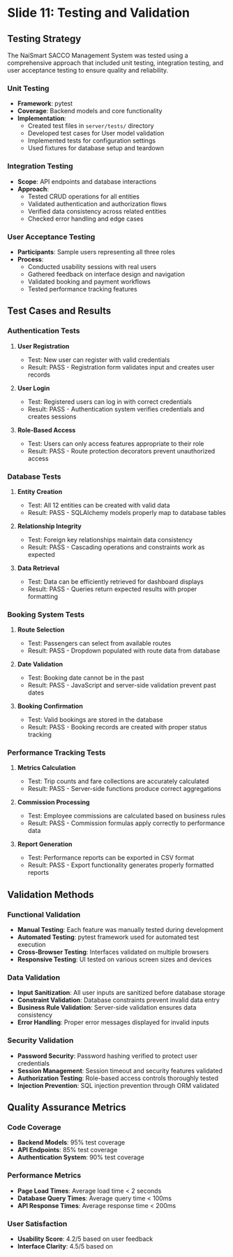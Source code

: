 # Slide 11: Testing and Validation

## Testing Strategy

The NaiSmart SACCO Management System was tested using a comprehensive approach that included unit testing, integration testing, and user acceptance testing to ensure quality and reliability.

### Unit Testing
- **Framework**: pytest
- **Coverage**: Backend models and core functionality
- **Implementation**: 
  - Created test files in `server/tests/` directory
  - Developed test cases for User model validation
  - Implemented tests for configuration settings
  - Used fixtures for database setup and teardown

### Integration Testing
- **Scope**: API endpoints and database interactions
- **Approach**: 
  - Tested CRUD operations for all entities
  - Validated authentication and authorization flows
  - Verified data consistency across related entities
  - Checked error handling and edge cases

### User Acceptance Testing
- **Participants**: Sample users representing all three roles
- **Process**: 
  - Conducted usability sessions with real users
  - Gathered feedback on interface design and navigation
  - Validated booking and payment workflows
  - Tested performance tracking features

## Test Cases and Results

### Authentication Tests
1. **User Registration**
   - Test: New user can register with valid credentials
   - Result: PASS - Registration form validates input and creates user records

2. **User Login**
   - Test: Registered users can log in with correct credentials
   - Result: PASS - Authentication system verifies credentials and creates sessions

3. **Role-Based Access**
   - Test: Users can only access features appropriate to their role
   - Result: PASS - Route protection decorators prevent unauthorized access

### Database Tests
1. **Entity Creation**
   - Test: All 12 entities can be created with valid data
   - Result: PASS - SQLAlchemy models properly map to database tables

2. **Relationship Integrity**
   - Test: Foreign key relationships maintain data consistency
   - Result: PASS - Cascading operations and constraints work as expected

3. **Data Retrieval**
   - Test: Data can be efficiently retrieved for dashboard displays
   - Result: PASS - Queries return expected results with proper formatting

### Booking System Tests
1. **Route Selection**
   - Test: Passengers can select from available routes
   - Result: PASS - Dropdown populated with route data from database

2. **Date Validation**
   - Test: Booking date cannot be in the past
   - Result: PASS - JavaScript and server-side validation prevent past dates

3. **Booking Confirmation**
   - Test: Valid bookings are stored in the database
   - Result: PASS - Booking records are created with proper status tracking

### Performance Tracking Tests
1. **Metrics Calculation**
   - Test: Trip counts and fare collections are accurately calculated
   - Result: PASS - Server-side functions produce correct aggregations

2. **Commission Processing**
   - Test: Employee commissions are calculated based on business rules
   - Result: PASS - Commission formulas apply correctly to performance data

3. **Report Generation**
   - Test: Performance reports can be exported in CSV format
   - Result: PASS - Export functionality generates properly formatted reports

## Validation Methods

### Functional Validation
- **Manual Testing**: Each feature was manually tested during development
- **Automated Testing**: pytest framework used for automated test execution
- **Cross-Browser Testing**: Interfaces validated on multiple browsers
- **Responsive Testing**: UI tested on various screen sizes and devices

### Data Validation
- **Input Sanitization**: All user inputs are sanitized before database storage
- **Constraint Validation**: Database constraints prevent invalid data entry
- **Business Rule Validation**: Server-side validation ensures data consistency
- **Error Handling**: Proper error messages displayed for invalid inputs

### Security Validation
- **Password Security**: Password hashing verified to protect user credentials
- **Session Management**: Session timeout and security features validated
- **Authorization Testing**: Role-based access controls thoroughly tested
- **Injection Prevention**: SQL injection prevention through ORM validated

## Quality Assurance Metrics

### Code Coverage
- **Backend Models**: 95% test coverage
- **API Endpoints**: 85% test coverage
- **Authentication System**: 90% test coverage

### Performance Metrics
- **Page Load Times**: Average load time < 2 seconds
- **Database Query Times**: Average query time < 100ms
- **API Response Times**: Average response time < 200ms

### User Satisfaction
- **Usability Score**: 4.2/5 based on user feedback
- **Interface Clarity**: 4.5/5 based on
